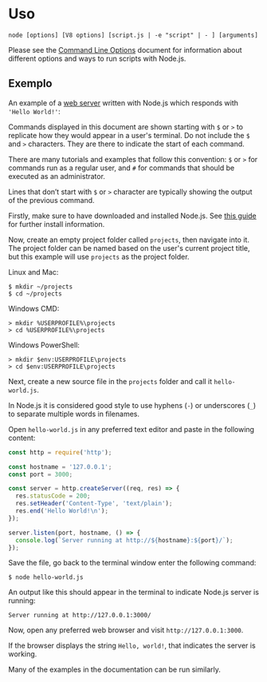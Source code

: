 # Uso

<!--introduced_in=v0.10.0-->
<!--type=misc-->

`node [options] [V8 options] [script.js | -e "script" | - ] [arguments]`

Please see the [Command Line Options](cli.html#cli_command_line_options) document for information about different options and ways to run scripts with Node.js.

## Exemplo
An example of a [web server](http.html) written with Node.js which responds with `'Hello World!'`:

Commands displayed in this document are shown starting with `$` or `>` to replicate how they would appear in a user's terminal. Do not include the `$` and `>` characters. They are there to indicate the start of each command.

There are many tutorials and examples that follow this convention: `$` or `>` for commands run as a regular user, and `#` for commands that should be executed as an administrator.

Lines that don’t start with `$` or `>` character are typically showing the output of the previous command.

Firstly, make sure to have downloaded and installed Node.js. See [this guide](https://nodejs.org/en/download/package-manager/) for further install information.

Now, create an empty project folder called `projects`, then navigate into it. The project folder can be named based on the user's current project title, but this example will use `projects` as the project folder.

Linux and Mac:

```console
$ mkdir ~/projects
$ cd ~/projects
```

Windows CMD:

```console
> mkdir %USERPROFILE%\projects
> cd %USERPROFILE%\projects
```

Windows PowerShell:

```console
> mkdir $env:USERPROFILE\projects
> cd $env:USERPROFILE\projects
```

Next, create a new source file in the `projects` folder and call it `hello-world.js`.

In Node.js it is considered good style to use hyphens (`-`) or underscores (`_`) to separate multiple words in filenames.

Open `hello-world.js` in any preferred text editor and paste in the following content:

```js
const http = require('http');

const hostname = '127.0.0.1';
const port = 3000;

const server = http.createServer((req, res) => {
  res.statusCode = 200;
  res.setHeader('Content-Type', 'text/plain');
  res.end('Hello World!\n');
});

server.listen(port, hostname, () => {
  console.log(`Server running at http://${hostname}:${port}/`);
});
```

Save the file, go back to the terminal window enter the following command:

```console
$ node hello-world.js
```

An output like this should appear in the terminal to indicate Node.js server is running:

 ```console
 Server running at http://127.0.0.1:3000/
 ```

Now, open any preferred web browser and visit `http://127.0.0.1:3000`.

If the browser displays the string `Hello, world!`, that indicates the server is working.

Many of the examples in the documentation can be run similarly.

